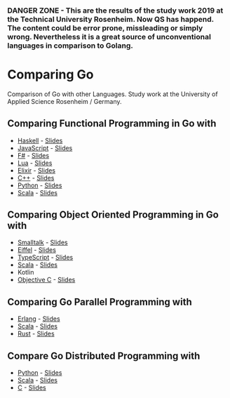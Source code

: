 ### DANGER ZONE - This are the results of the study work 2019 at the Technical University Rosenheim. Now QS has happend. The content could be error prone, missleading or simply wrong. Nevertheless it is a great source of unconventional languages in comparison to Golang.   

# Comparing Go

Comparison of Go with other Languages. Study work at the University of Applied Science Rosenheim / Germany.

## Comparing Functional Programming in Go with	
  - [Haskell](fp/haskell.adoc) - [Slides](fp/haskell-slides.pptx)
  - [JavaScript](fp/javascript.adoc) - [Slides](fp/javascript-slides.pptx)
  - [F#](fp/Fsharp.adoc) - [Slides](fp/Fsharp-slides.pptx)
  - [Lua](fp/lua.adoc) - [Slides](fp/lua-slides.pdf)
  - [Elixir](fp/elixier.adoc) - [Slides](fp/elixier-slides.pdf)
  - [C++](fp/Cpp.adoc) - [Slides](fp/Cpp-slides.pptx)
  - [Python](fp/python.adoc) - [Slides](fp/python-slides.pptx)
  - [Scala](fp/scala.adoc) - [Slides](fp/scala-slides.pptx)
	
## Comparing Object Oriented Programming in Go with	
 - [Smalltalk](oop/smalltalk/Smalltalk.adoc) - [Slides](oop/smalltalk/smalltalk-slides.pdf)
 - [Eiffel](oop/eiffel/00_seminararbeit.adoc) - [Slides](oop/eiffel/eiffel-slides.pdf)
 - [TypeScript](oop/typescript.adoc) - [Slides](oop/typescript-slides.pdf)
 - [Scala](oop/scala.adoc) - [Slides](oop/scala-slides.pdf)
 - Kotlin
 - [Objective C](oop/objc/objc.adoc) - [Slides](oop/objc/slides.pdf)
	
## Comparing Go Parallel Programming with	
 - [Erlang](pp/erlang.adoc) - [Slides](pp/erlang-slides.pdf)
 - [Scala](pp/scala.adoc) - [Slides](pp/scala-slides.pdf)
 - [Rust](pp/rust.adoc) - [Slides](pp/rust-slides.pdf)
	
## Compare Go Distributed Programming with	
 - [Python](dp/python/python.adoc) - [Slides](dp/python/python-slides.pptx)
 - [Scala](dp/scala.adoc) - [Slides](dp/scala-slides.pptx)
 - [C](dp/c.adoc) - [Slides](dp/c-slides.pdf)
